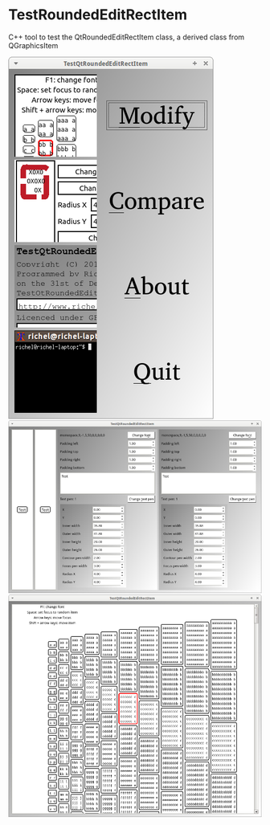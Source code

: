 # TestRoundedEditRectItem

C++ tool to test the QtRoundedEditRectItem class, a derived class from QGraphicsItem

![TestRoundedEditRectItem Menu v2.0](Screenshots/TestRoundedEditRectItemMenu_2_0.png)
![TestRoundedEditRectItem modify dialog v2.0](Screenshots/TestRoundedEditRectItemModify_2_0.png)
![TestRoundedEditRectItem compare dialog v2.0](Screenshots/TestRoundedEditRectItemCompare_2_0.png)